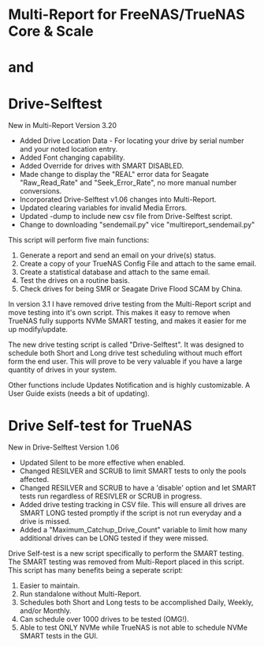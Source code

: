 # Multi-Report for FreeNAS/TrueNAS Core & Scale
# and
# Drive-Selftest

New in Multi-Report Version 3.20

  - Added Drive Location Data - For locating your drive by serial number and your noted location entry.
  - Added Font changing capability.
  - Added Override for drives with SMART DISABLED.
  - Made change to display the "REAL" error data for Seagate "Raw_Read_Rate" and "Seek_Error_Rate", no more manual number conversions.
  - Incorporated Drive-Selftest v1.06 changes into Multi-Report.
  - Updated clearing variables for invalid Media Errors.
  - Updated -dump to include new csv file from Drive-Selftest script.
  - Change to downloading "sendemail.py" vice "multireport_sendemail.py"


This script will perform five main functions:
1) Generate a report and send an email on your drive(s) status. 
2) Create a copy of your TrueNAS Config File and attach to the same email. 
3) Create a statistical database and attach to the same email.
4) Test the drives on a routine basis.
5) Check drives for being SMR or Seagate Drive Flood SCAM by China.

In version 3.1 I have removed drive testing from the Multi-Report script
and move testing into it's own script.  This makes it easy to remove
when TrueNAS fully supports NVMe SMART testing, and makes it easier
for me up modify/update.

The new drive testing script is called "Drive-Selftest".  It was designed
to schedule both Short and Long drive test scheduling without much effort
form the end user.  This will prove to be very valuable if you have a
large quantity of drives in your system.

Other functions include Updates Notification and is highly customizable.
A User Guide exists (needs a bit of updating).

# Drive Self-test for TrueNAS

New in Drive-Selftest Version 1.06

 - Updated Silent to be more effective when enabled.
 - Changed RESILVER and SCRUB to limit SMART tests to only the pools affected.
 - Changed RESILVER and SCRUB to have a 'disable' option and let SMART tests run regardless of RESIVLER or SCRUB in progress.
 - Added drive testing tracking in CSV file.  This will ensure all drives are SMART LONG tested promptly if the script is not run everyday and a drive is missed.
 - Added a "Maximum_Catchup_Drive_Count" variable to limit how many additional drives can be LONG tested if they were missed.

Drive Self-test is a new script specifically to perform the SMART testing.
The SMART testing was removed from Multi-Report placed in this script.
This script has many benefits being a seperate script:
1) Easier to maintain.
2) Run standalone without Multi-Report.
3) Schedules both Short and Long tests to be accomplished Daily, Weekly, and/or Monthly.
4) Can schedule over 1000 drives to be tested (OMG!).
5) Able to test ONLY NVMe while TrueNAS is not able to schedule NVMe SMART tests in the GUI.
